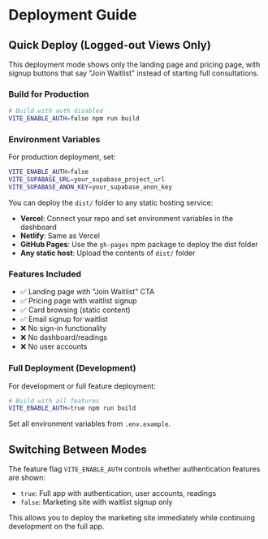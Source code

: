 # Deployment Guide

## Quick Deploy (Logged-out Views Only)

This deployment mode shows only the landing page and pricing page, with signup buttons that say "Join Waitlist" instead of starting full consultations.

### Build for Production

```bash
# Build with auth disabled
VITE_ENABLE_AUTH=false npm run build
```

### Environment Variables

For production deployment, set:

```bash
VITE_ENABLE_AUTH=false
VITE_SUPABASE_URL=your_supabase_project_url
VITE_SUPABASE_ANON_KEY=your_supabase_anon_key
```

You can deploy the `dist/` folder to any static hosting service:

- **Vercel**: Connect your repo and set environment variables in the dashboard
- **Netlify**: Same as Vercel
- **GitHub Pages**: Use the `gh-pages` npm package to deploy the dist folder
- **Any static host**: Upload the contents of `dist/` folder

### Features Included

- ✅ Landing page with "Join Waitlist" CTA
- ✅ Pricing page with waitlist signup
- ✅ Card browsing (static content)
- ✅ Email signup for waitlist
- ❌ No sign-in functionality
- ❌ No dashboard/readings
- ❌ No user accounts

### Full Deployment (Development)

For development or full feature deployment:

```bash
# Build with all features
VITE_ENABLE_AUTH=true npm run build
```

Set all environment variables from `.env.example`.

## Switching Between Modes

The feature flag `VITE_ENABLE_AUTH` controls whether authentication features are shown:

- `true`: Full app with authentication, user accounts, readings
- `false`: Marketing site with waitlist signup only

This allows you to deploy the marketing site immediately while continuing development on the full app.
